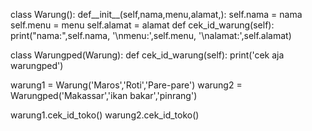 class Warung():
  def__init__(self,nama,menu,alamat,):
    self.nama = nama
    self.menu = menu
    self.alamat = alamat
  def cek_id_warung(self):
    print("nama:",self.nama, '\nmenu:',self.menu, '\nalamat:',self.alamat)
    
class Warungped(Warung):
  def cek_id_warung(self):
    print('cek aja warungped')
    
warung1 = Warung('Maros','Roti','Pare-pare')
warung2 = Warungped('Makassar','ikan bakar','pinrang')
    
warung1.cek_id_toko()
warung2.cek_id_toko()
